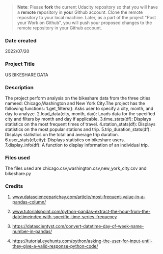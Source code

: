 >**Note**: Please **fork** the current Udacity repository so that you will have a **remote** repository in **your** Github account. Clone the remote repository to your local machine. Later, as a part of the project "Post your Work on Github", you will push your proposed changes to the remote repository in your Github account.

### Date created
2022/07/20

### Project Title
US BIKESHARE DATA

### Description
The project perform analysis on the bikeshare data from the three cities nameed: Chicago,Washington and New York City.The project has the following functions:
1.get_filters(): Asks user to specify a city, month, and day to analyze.
2.load_data(city, month, day): Loads data for the specified city and filters by month and day if applicable.
3.time_stats(df): Displays statistics on the most frequent times of travel.
4.station_stats(df): Displays statistics on the most popular stations and trip.
5.trip_duration_stats(df): Displays statistics on the total and average trip duration.
6.user_stats(df,city): Displays statistics on bikeshare users.
7.display_info(df): A function to display information of an individual trip. 

### Files used
The files used are chicago.csv,washington.csv,new_york_city.csv and bikeshare.py

### Credits
1. www.datascienceparichay.com/article/most-frequent-value-in-a-pandas-column/

2. www.tutorialspoint.com/python-pandas-extract-the-hour-from-the-datetimeindex-with-specific-time-series-frequency

3. https://datascientyst.com/convert-datetime-day-of-week-name-number-in-pandas/

4. https://tutorial.eyehunts.com/python/asking-the-user-for-input-until-they-give-a-valid-response-python-code/


